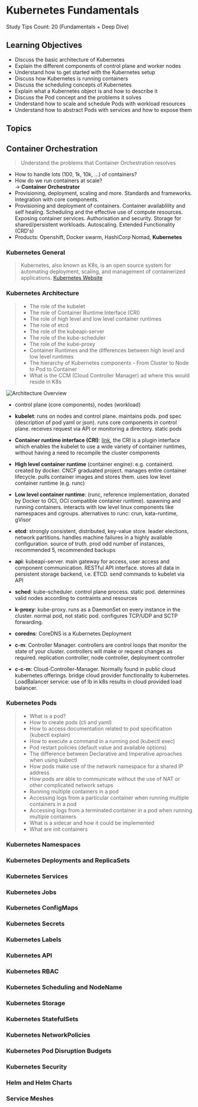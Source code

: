 # Kubernetes Fundamentals

Study Tips Count: 20 (Fundamentals + Deep Dive)

## Learning Objectives

- Discuss the basic architecture of Kubernetes
- Explain the different components of control plane and worker nodes
- Understand how to get started with the Kubernetes setup
- Discuss how Kubernetes is running containers
- Discuss the scheduling concepts of Kubernetes
- Explain what a Kubernetes object is and how to describe it
- Discuss the Pod concept and the problems it solves
- Understand how to scale and schedule Pods with workload resources
- Understand how to abstract Pods with services and how to expose them

## Topics

## Container Orchestration

> Understand the problems that Container Orchestration resolves

- How to handle lots (100, 1k, 10k, ...) of containers?
- How do we run containers at scale? <br/>
  -> **Container Orchestrator**
- Provisioning, deployment, scaling and more. Standards and frameworks. Integration with core components.
- Provisioning and deployment of containers. Container availablility and self healing. Scheduling and the effective use of compute resources. Exposing container services. Authorisation and security. Storage for shared/persistent workloads. Autoscaling. Extended Functionality (CRD's)
- Products: Openshift, Docker swarm, HashiCorp Nomad, **Kubernetes**

### Kubernetes General

> Kubernetes, also known as K8s, is an open source system for automating deployment, scaling, and management of containerized applications. [Kubernetes Website](https://kubernetes.io/)

### Kubernetes Architecture

> - The role of the kubelet
> - The role of Container Runtime Interface (CRI)
> - The role of high level and low level container runtimes
> - The role of etcd 
> - The role of the kubeapi-server
> - The role of the kube-scheduler
> - The role of the kube-proxy
> - Container Runtimes and the differences between high level and low level runtimes
> - The hierarchy of Kubernetes components - From Cluster to Node to Pod to Container
> - What is the CCM (Cloud Controller Manager) ad where this would reside in K8s

![Architecture Overview](https://github.com/gocklkatz/screenshots/blob/main/kcna/pics/k8s_architecture.jpg)

- control plane (core components), nodes (workload)

- **kubelet**: runs on nodes and control plane. maintains pods. pod spec (description of pod yaml or json). runs core components in control plane. receives request via API or monitoring a directory. static pods
- **Container runtime interface (CRI)**: [link](https://kubernetes.io/docs/concepts/architecture/cri/), the CRI is a plugin interface which enables the kubelet to use a wide variety of container runtimes, without having a need to recompile the cluster components
- **High level container runtime** (container engine): e.g. containerd. created by docker. CNCF graduated project. manages entire container lifecycle. pulls container images and stores them. uses low level container runtime (e.g. runc)
- **Low level container runtime**: (runc, reference implementation, donated by Docker to OCI, OCI compatible container runtime). spawning and running containers. interacts with low level linux components like namespaces and cgroups. alternatives to runc: crun, kata-runtime, gVisor

- **etcd**: strongly consistent, distributed, key-value store. leader elections, network partitions. handles machine failures in a highly available configuration. source of truth. prod odd number of instances, recommended 5, recommended backups

- **api**: kubeapi-server. main gateway for access, user access and component communication. RESTful API interface. stores all data in persistent storage backend, i.e. ETCD. send commands to kubelet via API

- **sched**: kube-scheduler. control plane process. static pod. determines valid nodes according to contraints and resources

- **k-proxy**: kube-proxy. runs as a DaemonSet on every instance in the cluster. normal pod, not static pod. configures TCP/UDP and SCTP forwarding.

- **coredns**: CoreDNS is a Kubernetes Deployment

- **c-m**: Controller Manager. controllers are control loops that monitor the state of your cluster. controllers will make or request changes as required. replication controller, node controller, deployment controller

- **c-c-m**: Cloud-Controller-Manager. Normally found in public cloud kubernetes offerings. bridge cloud provider functionality to kubernetes. LoadBalancer service: use of lb in k8s results in cloud provided load balancer. 

### Kubernetes Pods

> - What is a pod?
> - How to create pods (cli and yaml)
> - How to access documentation related to pod specification (kubectl explain)
> - How to execute a command in a running pod (kubectl exec)
> - Pod restart policies (default value and available options)
> - The difference between Declarative and Imperative aproaches when using kubectl
> - How pods make use of the network namespace for a shared IP address
> - How pods are able to communicate without the use of NAT or other complicated network setups
> - Running multiple containers in a pod
> - Accessing logs from a particular container when running multiple containers in a pod
> - Accessing logs from a terminated container in a pod when running multiple containers
> - What is a sidecar and how it could be implemented
> - What are init containers

### Kubernetes Namespaces

### Kubernetes Deployments and ReplicaSets

### Kubernetes Services

### Kubernetes Jobs

### Kubernetes ConfigMaps

### Kubernetes Secrets

### Kubernetes Labels

### Kubernetes API

### Kubernetes RBAC

### Kubernetes Scheduling and NodeName

### Kubernetes Storage

### Kubernetes StatefulSets

### Kubernetes NetworkPolicies

### Kubernetes Pod Disruption Budgets

### Kubernetes Security

### Helm and Helm Charts

### Service Meshes